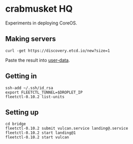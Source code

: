 # crabmusket HQ

Experiments in deploying CoreOS.

## Making servers

    curl -get https://discovery.etcd.io/new?size=1

Paste the result into [user-data](./user-data).

## Getting in

    ssh-add ~/.ssh/id_rsa
    export FLEETCTL_TUNNEL=$DROPLET_IP
    fleetctl-0.10.2 list-units

## Setting up

    cd bridge
    fleetctl-0.10.2 submit vulcan.service landing@.service
    fleetctl-0.10.2 start landing@1
    fleetctl-0.10.2 start vulcan
